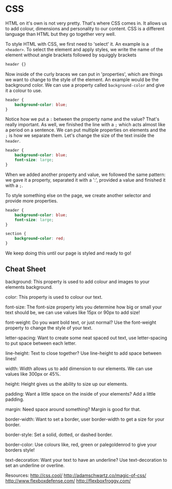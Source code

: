 # CSS
HTML on it's own is not very pretty. That's where CSS comes in. It allows us to add colour, dimensions and personality to our content. CSS is a different language than HTML but they go together very well.

To style HTML with CSS, we first need to 'select' it. An example is a `<header>`. To select the element and apply styles, we write the name of the element without angle brackets followed by squiggly brackets

```css
header {}
```

Now inside of the curly braces we can put in 'properties', which are things we want to change to the style of the element. An example would be the background color. We can use a property called `background-color` and give it a colour to use.

```css
header {
	background-color: blue;
}
```

Notice how we put a `:` between the property name and the value? That's really important. As well, we finished the line with a `;` which acts almost like a period on a sentence. We can put multiple properties on elements and the `;` is how we separate them. Let's change the size of the text inside the `header`.

```css
header {
	background-color: blue;
	font-size: large;
}
```

When we added another property and value, we followed the same pattern: we gave it a property, separated it with a ':', provided a value and finished it with a `;`.

To style something else on the page, we create another selector and provide more properties.

```css
header {
	background-color: blue;
	font-size: large;
}

section {
	background-color: red;
}
```

We keep doing this until our page is styled and ready to go!


## Cheat Sheet

background: This property is used to add colour and images to your elements background.

color: This property is used to colour our text.

font-size: The font-size property lets you determine how big or small your text should be, we can use values like 15px or 90px to add size!

font-weight: Do you want bold text, or just normal? Use the font-weight property to change the style of your text.

letter-spacing: Want to create some neat spaced out text, use letter-spacing to put space between each letter.

line-height: Text to close together? Use line-height to add space between lines!

width: Width allows us to add dimension to our elements. We can use values like 300px or 45%.

height: Height gives us the ability to size up our elements. 

padding: Want a little space on the inside of your elements? Add a little padding. 

margin: Need space around something? Margin is good for that.

border-width: Want to set a border, user border-width to get a size for your border.

border-style: Set a solid, dotted, or dashed border.

border-color: Use colours like, red, green or palegoldenrod to give your borders style!

text-decoration: Want your text to have an underline? Use text-decoration to set an underline or overline.

Resources: 
http://css.cool/
http://adamschwartz.co/magic-of-css/
http://www.flexboxdefense.com/
http://flexboxfroggy.com/
